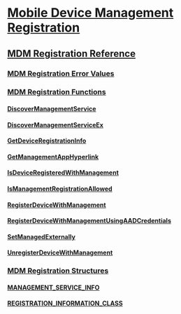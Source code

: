 # [Mobile Device Management Registration](mobile-device-management-registration-portal.md)
## [MDM Registration Reference](mdm-registration-reference.md)
### [MDM Registration Error Values](mdm-registration-constants.md)
### [MDM Registration Functions](mdm-registration-functions.md)
#### [DiscoverManagementService](/windows/win32/content/MDMRegistration/nf-mdmregistration-discovermanagementservice?branch=dev)
#### [DiscoverManagementServiceEx](/windows/win32/content/MDMRegistration/nf-mdmregistration-discovermanagementserviceex?branch=dev)
#### [GetDeviceRegistrationInfo](/windows/win32/content/MDMRegistration/nf-mdmregistration-getdeviceregistrationinfo?branch=dev)
#### [GetManagementAppHyperlink](/windows/win32/content/MDMRegistration/nf-mdmregistration-getmanagementapphyperlink?branch=dev)
#### [IsDeviceRegisteredWithManagement](/windows/win32/content/MDMRegistration/nf-mdmregistration-isdeviceregisteredwithmanagement?branch=dev)
#### [IsManagementRegistrationAllowed](/windows/win32/content/MDMRegistration/nf-mdmregistration-ismanagementregistrationallowed?branch=dev)
#### [RegisterDeviceWithManagement](/windows/win32/content/MDMRegistration/nf-mdmregistration-registerdevicewithmanagement?branch=dev)
#### [RegisterDeviceWithManagementUsingAADCredentials](/windows/win32/content/MDMRegistration/nf-mdmregistration-registerdevicewithmanagementusingaadcredentials?branch=dev)
#### [SetManagedExternally](/windows/win32/content/MDMRegistration/nf-mdmregistration-setmanagedexternally?branch=dev)
#### [UnregisterDeviceWithManagement](/windows/win32/content/MDMRegistration/nf-mdmregistration-unregisterdevicewithmanagement?branch=dev)
### [MDM Registration Structures](mdm-registration-structures.md)
#### [MANAGEMENT_SERVICE_INFO](/windows/win32/content/MDMRegistration/ns-mdmregistration-_management_service_info?branch=dev)
#### [REGISTRATION_INFORMATION_CLASS](/windows/win32/content/MDMRegistration/ne-mdmregistration-_registration_information_class?branch=dev)

